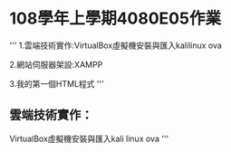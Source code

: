 # 108學年上學期4080E05作業

'''
1.雲端技術實作:VirtualBox虛擬機安裝與匯入kalilinux ova

2.網站伺服器架設:XAMPP

3.我的第一個HTML程式
'''

## 雲端技術實作：
VirtualBox虛擬機安裝與匯入kali linux ova
'''

###

####

#####

